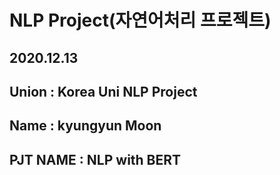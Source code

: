 # NLP Project(자연어처리 프로젝트)
## 2020.12.13
## Union : Korea Uni NLP Project
## Name :  kyungyun Moon
## PJT NAME : NLP with BERT
